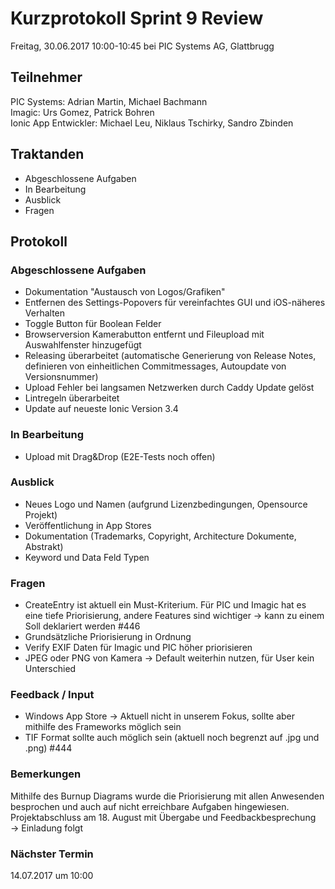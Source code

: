 # Kurzprotokoll Sprint 9 Review

Freitag, 30.06.2017 10:00-10:45 bei PIC Systems AG, Glattbrugg

## Teilnehmer

PIC Systems: Adrian Martin, Michael Bachmann  
Imagic: Urs Gomez, Patrick Bohren  
Ionic App Entwickler: Michael Leu, Niklaus Tschirky, Sandro Zbinden

## Traktanden
- Abgeschlossene Aufgaben
- In Bearbeitung
- Ausblick
- Fragen

## Protokoll

### Abgeschlossene Aufgaben
- Dokumentation "Austausch von Logos/Grafiken"
- Entfernen des Settings-Popovers für vereinfachtes GUI und iOS-näheres Verhalten
- Toggle Button für Boolean Felder
- Browserversion Kamerabutton entfernt und Fileupload mit Auswahlfenster hinzugefügt
- Releasing überarbeitet (automatische Generierung von Release Notes, definieren von einheitlichen Commitmessages, Autoupdate von Versionsnummer)
- Upload Fehler bei langsamen Netzwerken durch Caddy Update gelöst
- Lintregeln überarbeitet
- Update auf neueste Ionic Version 3.4

### In Bearbeitung
- Upload mit Drag&Drop (E2E-Tests noch offen)

### Ausblick
- Neues Logo und Namen (aufgrund Lizenzbedingungen, Opensource Projekt)
- Veröffentlichung in App Stores
- Dokumentation (Trademarks, Copyright, Architecture Dokumente, Abstrakt)
- Keyword und Data Feld Typen

### Fragen
- CreateEntry ist aktuell ein Must-Kriterium. Für PIC und Imagic hat es eine tiefe Priorisierung, andere Features sind wichtiger → kann zu einem Soll deklariert werden #446
- Grundsätzliche Priorisierung in Ordnung
- Verify EXIF Daten für Imagic und PIC höher priorisieren
- JPEG oder PNG von Kamera → Default weiterhin nutzen, für User kein Unterschied

### Feedback / Input
- Windows App Store → Aktuell nicht in unserem Fokus, sollte aber mithilfe des Frameworks möglich sein
- TIF Format sollte auch möglich sein (aktuell noch begrenzt auf .jpg und .png) #444

### Bemerkungen
Mithilfe des Burnup Diagrams wurde die Priorisierung mit allen Anwesenden besprochen und auch auf nicht erreichbare Aufgaben hingewiesen.  
Projektabschluss am 18. August mit Übergabe und Feedbackbesprechung → Einladung folgt

### Nächster Termin
14.07.2017 um 10:00
